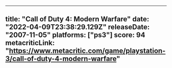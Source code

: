 
---
title: "Call of Duty 4: Modern Warfare"
date: "2022-04-09T23:38:29.129Z"
releaseDate: "2007-11-05"
platforms: ["ps3"]
score: 94
metacriticLink: "https://www.metacritic.com/game/playstation-3/call-of-duty-4-modern-warfare"
---
